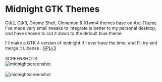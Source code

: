 # Midnight GTK Themes
Gtk2, Gtk3, Gnome Shell, Cinnamon & Xfwm4 themes base on [Arc-Theme](https://github.com/horst3180/arc-theme) </br>
I've made very small tweaks to integrate is better to my personal desktop, and have chosen to cut it down to the default blue theme </br>

I'll make a GTK 4 version of midnight if I ever have the time, and I'll try and merge it
License : [GPLv3](https://choosealicense.com/licenses/gpl-3.0/)</br></br>
SCREENSHOTS:</br>
![midnightscreenshot](https://i.ibb.co/hM24Mvc/midnight-blue-screenshot.png "midnight screenshot")</br></br>
![midnightscreenshot](https://i.ibb.co/1TFc0Dt/midnight-bluenight.png "midnight screenshot")</br>
